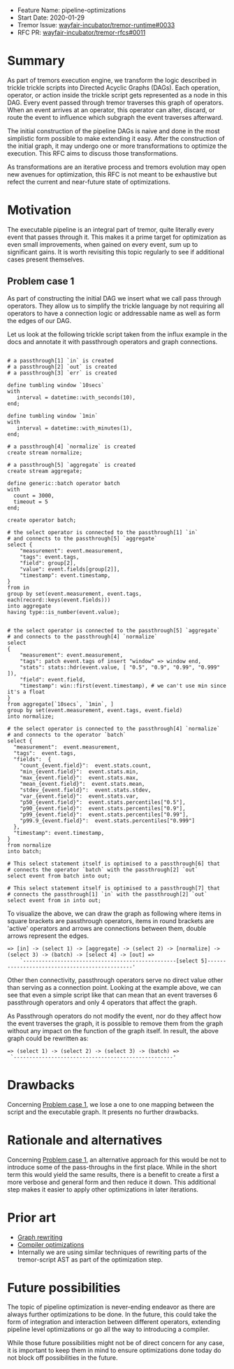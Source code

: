 - Feature Name: pipeline-optimizations
- Start Date: 2020-01-29
- Tremor Issue: [wayfair-incubator/tremor-runtime#0033](https://github.com/wayfair-incubator/tremor-runtime/issues/0033)
- RFC PR: [wayfair-incubator/tremor-rfcs#0011](https://github.com/wayfair-incubator/tremor-rfcs/pull/0011)

# Summary
[summary]: #summary

As part of tremors execution engine, we transform the logic described in trickle trickle scripts into Directed Acyclic Graphs (DAGs). Each operation, operator, or action inside the trickle script gets represented as a node in this DAG. Every event passed through tremor traverses this graph of operators. When an event arrives at an operator, this operator can alter, discard, or route the event to influence which subgraph the event traverses afterward.

The initial construction of the pipeline DAGs is naive and done in the most simplistic form possible to make extending it easy. After the construction of the initial graph, it may undergo one or more transformations to optimize the execution. This RFC aims to discuss those transformations.

As transformations are an iterative process and tremors evolution may open new avenues for optimization, this RFC is not meant to be exhaustive but refect the current and near-future state of optimizations.

# Motivation
[motivation]: #motivation

The executable pipeline is an integral part of tremor, quite literally every event that passes through it. This makes it a prime target for optimization as even small improvements, when gained on every event, sum up to significant gains. It is worth revisiting this topic regularly to see if additional cases present themselves.

## Problem case 1
[case-1]: #case-1

As part of constructing the initial DAG we insert what we call pass through operators. They allow us to simplify the trickle language by not requiring all operators to have a connection logic or addressable name as well as form the edges of our DAG.

Let us look at the following trickle script taken from the influx example in the docs and annotate it with passthrough operators and graph connections.

```trickle

# a passthrough[1] `in` is created
# a passthrough[2] `out` is created
# a passthrough[3] `err` is created

define tumbling window `10secs`
with
   interval = datetime::with_seconds(10),
end;

define tumbling window `1min`
with
   interval = datetime::with_minutes(1),
end;

# a passthrough[4] `normalize` is created
create stream normalize;

# a passthrough[5] `aggregate` is created
create stream aggregate;

define generic::batch operator batch
with
  count = 3000,
  timeout = 5
end;

create operator batch;

# the select operator is connected to the passthrough[1] `in`
# and connects to the passthrough[5] `aggregate`
select {
    "measurement": event.measurement,
    "tags": event.tags,
    "field": group[2],
    "value": event.fields[group[2]],
    "timestamp": event.timestamp,
}
from in
group by set(event.measurement, event.tags, each(record::keys(event.fields)))
into aggregate
having type::is_number(event.value); 


# the select operator is connected to the passthrough[5] `aggregate`
# and connects to the passthrough[4] `normalize`
select 
{
    "measurement": event.measurement,
    "tags": patch event.tags of insert "window" => window end,
    "stats": stats::hdr(event.value, [ "0.5", "0.9", "0.99", "0.999" ]),
    "field": event.field,
    "timestamp": win::first(event.timestamp), # we can't use min since it's a float
}
from aggregate[`10secs`, `1min`, ]
group by set(event.measurement, event.tags, event.field)
into normalize;

# the select operator is connected to the passthrough[4] `normalize`
# and connects to the operator `batch`
select {
  "measurement":  event.measurement,
  "tags":  event.tags,
  "fields":  {
    "count_{event.field}":  event.stats.count,
    "min_{event.field}":  event.stats.min,
    "max_{event.field}":  event.stats.max,
    "mean_{event.field}":  event.stats.mean,
    "stdev_{event.field}":  event.stats.stdev,
    "var_{event.field}":  event.stats.var,
    "p50_{event.field}":  event.stats.percentiles["0.5"],
    "p90_{event.field}":  event.stats.percentiles["0.9"],
    "p99_{event.field}":  event.stats.percentiles["0.99"],
    "p99.9_{event.field}":  event.stats.percentiles["0.999"]
  },
  "timestamp": event.timestamp,
}
from normalize
into batch;

# This select statement itself is optimised to a passthrough[6] that
# connects the operator `batch` with the passthrough[2] `out`
select event from batch into out;

# This select statement itself is optimised to a passthrough[7] that
# connects the passthrough[1] `in` with the passthrough[2] `out`
select event from in into out;
```

To visualize the above, we can draw the graph as following where items in square brackets are passthrough operators, items in round brackets are 'active' operators and arrows are connections between them, double arrows represent the edges.

```text
=> [in] -> (select 1) -> [aggregate] -> (select 2) -> [normalize] -> (select 3) -> (batch) -> [select 4] -> [out] =>
    `-------------------------------------------------[select 5]----------------------------------------------'
```

Other then connectivity, passthrough operators serve no direct value other than serving as a connection point. Looking at the example above, we can see that even a simple script like that can mean that an event traverses 6 passthrough operators and only 4 operators that affect the graph.

As Passthrough operators do not modify the event, nor do they affect how the event traverses the graph, it is possible to remove them from the graph without any impact on the function of the graph itself. In result, the above graph could be rewritten as:

```text
=> (select 1) -> (select 2) -> (select 3) -> (batch) =>
 `---------------------------------------------------'
```

# Drawbacks
[drawbacks]: #drawbacks

Concerning [Problem case 1](#case-1), we lose a one to one mapping between the script and the executable graph. It presents no further drawbacks.

# Rationale and alternatives
[rationale-and-alternatives]: #rationale-and-alternatives

Concerning [Problem case 1](#case-1), an alternative approach for this would be not to introduce some of the pass-throughs in the first place. While in the short term this would yield the same results, there is a benefit to create a first a more verbose and general form and then reduce it down. This additional step makes it easier to apply other optimizations in later iterations.

# Prior art
[prior-art]: #prior-art

- [Graph rewriting](https://en.wikipedia.org/wiki/Graph_rewriting)
- [Compiler optimizations](https://en.wikipedia.org/wiki/Optimizing_compiler)
- Internally we are using similar techniques of rewriting parts of the tremor-script AST as part of the optimization step.

# Future possibilities
[future-possibilities]: #future-possibilities

The topic of pipeline optimization is never-ending endeavor as there are always further optimizations to be done. In the future, this could take the form of integration and interaction between different operators, extending pipeline level optimizations or go all the way to introducing a compiler.

While those future possibilities might not be of direct concern for any case, it is important to keep them in mind to ensure optimizations done today do not block off possibilities in the future.